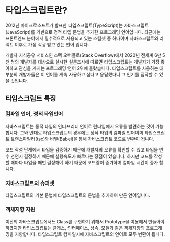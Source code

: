 # 타입스크립트란?

2012년 마이크로소프트가 발표한 타입스크립트(TypeScript)는 자바스크립트(JavaScript)를 기반으로 정적 타입 문법을 추가한 프로그래밍 언어입니다. 최근에는 프론트엔드 분야에서 필수적으로 사용되고 있는 스킬셋 중 하나이며 자바스크립트와 리액트 이후로 가장 각광 받고 있는 언어 입니다.

개발자 지식공유 서비스인 스택 오버플로(Stack Overflow)에서 2020년 전세계 6만 5천 명의 개발자를 대상으로 실시한 설문조사에 따르면 타입스크립트는 개발자가 가장 좋아하고 관심을 가지는 프로그래밍 언어 2위에 올랐습니다. 타입스크립트를 사용하는 대부분의 개발자들은 이 언어를 계속 사용하고 싶다고 응답했다니 그 인기를 짐작할 수 있을 것입니다.

## 타입스크립트 특징

### 컴파일 언어, 정적 타입언어

자바스크립트는 동적 타입의 인터프리터 언어로 런타임에서 오류를 발견하는 것이 가능합니다. 그와 반대로 타입스크립트의 경우에는 정적 타입의 컴파일 언어이며 타입스크립트 트랜스파일러(tsc)와 바벨(Babel)을 통해 자바스크립트 코드로 변환이 됩니다.

코드 작성 단계에서 타입을 검증하기 때문에 개발자의 오류를 확인할 수 있고 타입을 변수 선언시 결정하기 때문에 실행속도가 빠르다는 장점이 있습니다. 하지만 코드를 작성할 때마다 타입을 매번 결정해야 하기 때문에 코드량이 증가하며 컴파일 시간이 증가 합니다.

### 자바스크립트의 슈퍼셋

타입스크립트의 기본 문법에 타입스크립트의 문법을 추가하여 만든 언어입니다.

### 객체지향 지원

이전의 자바스크립트에서느 Class를 구현하기 위해서 Prototype을 이용해서 만들어야 하였지만 타입스크립트는 클래스, 인터페이스, 상속, 모듈과 같은 객체지향의 프로그래밍을 지향합니다. 타입스크립트 컴파일시에 자바스크립트의 언어로 모두 변환이 됩니다.
